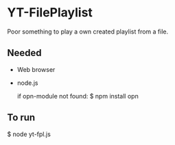 # YT-FilePlaylist

Poor something to play a own created playlist from a file.

## Needed
- Web browser
- node.js

  if opn-module not found: 
  $ npm install opn
  
## To run
$ node yt-fpl.js
